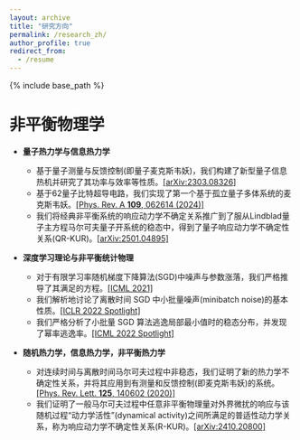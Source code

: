 ```yaml
---
layout: archive
title: "研究方向"
permalink: /research_zh/
author_profile: true
redirect_from:
  - /resume
---
```


{% include base_path %}
# 非平衡物理学

* **量子热力学与信息热力学**
  * 基于量子测量与反馈控制(即量子麦克斯韦妖)，我们构建了新型量子信息热机并研究了其功率与效率等性质。[[arXiv:2303.08326]](https://arxiv.org/abs/2303.08326)
  * 基于62量子比特超导电路，我们实现了第一个基于孤立量子多体系统的麦克斯韦妖。[[Phys. Rev. A **109**, 062614 (2024)]](https://journals.aps.org/pra/abstract/10.1103/PhysRevA.109.062614)
  * 我们将经典非平衡系统的响应动力学不确定关系推广到了服从Lindblad量子主方程马尔可夫量子开系统的稳态中，得到了量子响应动力学不确定性关系(QR-KUR)。[[arXiv:2501.04895]](https://arxiv.org/abs/2501.04895)

* **深度学习理论与非平衡统计物理**
  * 对于有限学习率随机梯度下降算法(SGD)中噪声与参数涨落，我们严格推导了其满足的方程。[[ICML 2021]](http://proceedings.mlr.press/v139/liu21ad.html)
  * 我们解析地讨论了离散时间 SGD 中小批量噪声(minibatch noise)的基本性质。[[ICLR 2022 Spotlight]](https://openreview.net/forum?id=uorVGbWV5sw)
  * 我们严格分析了小批量 SGD 算法逃逸局部最小值时的稳态分布，并发现了幂率逃逸率。[[ICML 2022 Spotlight]](https://proceedings.mlr.press/v162/mori22a.html)

* **随机热力学，信息热力学，非平衡热力学**
  * 对连续时间与离散时间马尔可夫过程中非稳态，我们证明了新的热力学不确定性关系，并将其应用到有测量和反馈控制(即麦克斯韦妖)的系统。[[Phys. Rev. Lett. **125**, 140602 (2020)]](https://journals.aps.org/prl/abstract/10.1103/PhysRevLett.125.140602)
  * 我们证明了一般马尔可夫过程中任意非平衡物理量对外界微扰的响应与该随机过程“动力学活性”(dynamical activity)之间所满足的普适性动力学关系，称为响应动力学不确定性关系(R-KUR)。[[arXiv:2410.20800]](https://arxiv.org/abs/2410.20800)
